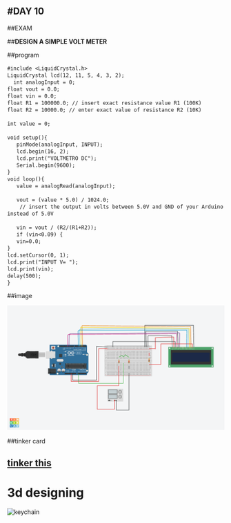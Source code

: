 #DAY 10
---
##EXAM 

##**DESIGN A SIMPLE VOLT METER**

##program

```
#include <LiquidCrystal.h>
LiquidCrystal lcd(12, 11, 5, 4, 3, 2);  
  int analogInput = 0;
float vout = 0.0;
float vin = 0.0;
float R1 = 100000.0; // insert exact resistance value R1 (100K)
float R2 = 10000.0; // enter exact value of resistance R2 (10K)

int value = 0;

void setup(){
   pinMode(analogInput, INPUT);
   lcd.begin(16, 2);
   lcd.print("VOLTMETRO DC");
   Serial.begin(9600);
}
void loop(){
   value = analogRead(analogInput);
   
   vout = (value * 5.0) / 1024.0; 
    // insert the output in volts between 5.0V and GND of your Arduino instead of 5.0V
   
   vin = vout / (R2/(R1+R2)); 
   if (vin<0.09) {
   vin=0.0;
} 
lcd.setCursor(0, 1);
lcd.print("INPUT V= ");
lcd.print(vin);
delay(500);
}
```

##image

![display](https://github.com/shabeeba2003/assignment/blob/main/Fantabulous%20Wolt-Rottis.png)

##tinker card

[tinker this](https://www.tinkercad.com/things/2UZrJyXris0-fantabulous-wolt-rottis/editel?tenant=circuits)
-----

# 3d designing

![keychain]()

